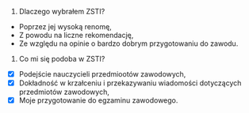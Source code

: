 1. Dlaczego wybrałem ZSTI?
- Poprzez jej wysoką renomę,
- Z powodu na liczne rekomendację,
- Ze względu na opinie o bardzo dobrym przygotowaniu do zawodu.
1. Co mi się podoba w ZSTI?
- [x] Podejście nauczycieli przedmiootów zawodowych,
- [x] Dokładność w krzałceniu i przekazywaniu wiadomości dotyczących przedmiotów zawodowych,
- [x] Moje przygotowanie do egzaminu zawodowego.
